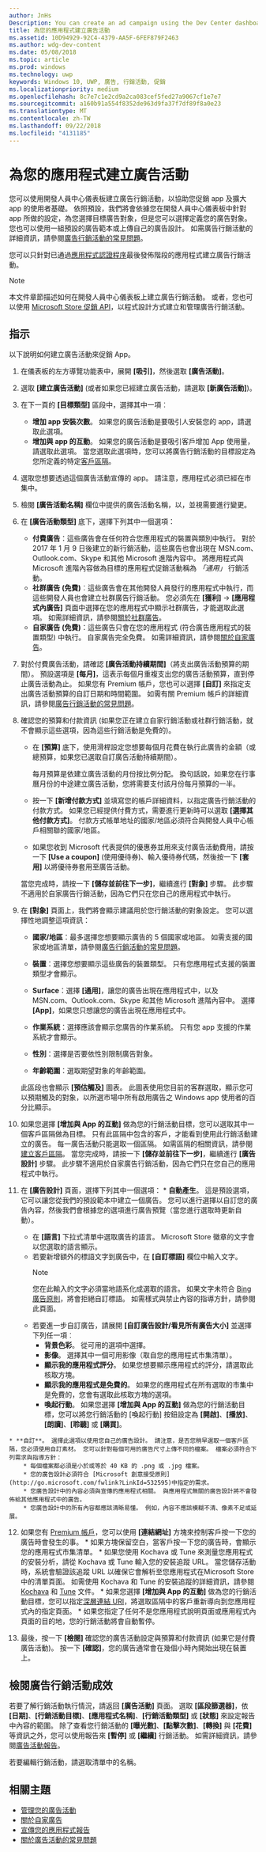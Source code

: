 ```yaml
---
author: JnHs
Description: You can create an ad campaign using the Dev Center dashboard to help promote your app and grow your app's user base.
title: 為您的應用程式建立廣告活動
ms.assetid: 10D94929-92C4-4379-AA5F-6FEF879F2463
ms.author: wdg-dev-content
ms.date: 05/08/2018
ms.topic: article
ms.prod: windows
ms.technology: uwp
keywords: Windows 10, UWP, 廣告, 行銷活動, 促銷
ms.localizationpriority: medium
ms.openlocfilehash: 8c7e7c1e2cd9a2ca083cef5fed27a9067cf1e7e7
ms.sourcegitcommit: a160b91a554f8352de963d9fa37f7df89f8a0e23
ms.translationtype: MT
ms.contentlocale: zh-TW
ms.lasthandoff: 09/22/2018
ms.locfileid: "4131185"
---
```

# <a name="create-an-ad-campaign-for-your-app"></a>為您的應用程式建立廣告活動

您可以使用開發人員中心儀表板建立廣告行銷活動，以協助您促銷 app 及擴大 app 的使用者基礎。 依照預設，我們將會依據您在開發人員中心儀表板中針對 app 所做的設定，為您選擇目標廣告對象，但是您可以選擇定義您的廣告對象。 您也可以使用一組預設的廣告範本或上傳自己的廣告設計。 如需廣告行銷活動的詳細資訊，請參閱[廣告行銷活動的常見問題](common-questions.md)。

您可以只針對已通過[應用程式認證程序](the-app-certification-process.md)最後發佈階段的應用程式建立廣告行銷活動。

> [!NOTE]
> 本文件章節描述如何在開發人員中心儀表板上建立廣告行銷活動。 或者，您也可以使用 [Microsoft Store 促銷 API](../monetize/run-ad-campaigns-using-windows-store-services.md)，以程式設計方式建立和管理廣告行銷活動。

## <a name="instructions"></a>指示

以下說明如何建立廣告活動來促銷 App。

1.  在儀表板的左方導覽功能表中，展開 **\[吸引\]**，然後選取 **\[廣告活動\]**。
2.  選取 **\[建立廣告活動\]** (或者如果您已經建立廣告活動，請選取 **\[新廣告活動\]**)。
3.  在下一頁的 **\[目標類型\]** 區段中，選擇其中一項︰
    * **增加 app 安裝次數**。 如果您的廣告活動是要吸引人安裝您的 app，請選取此選項。
    * **增加與 app 的互動**。 如果您的廣告活動是要吸引客戶增加 App 使用量，請選取此選項。 當您選取此選項時，您可以將廣告行銷活動的目標設定為您所定義的特定[客戶區隔](create-customer-segments.md)。

4.  選取您想要透過這個廣告活動宣傳的 app。 請注意，應用程式必須已經在市集中。
5.  檢閱 **\[廣告活動名稱\]** 欄位中提供的廣告活動名稱，以，並視需要進行變更。
6.  在 **\[廣告活動類型\]** 底下，選擇下列其中一個選項：
    * **付費廣告**：這些廣告會在任何符合您應用程式的裝置與類別中執行。 對於 2017 年 1 月 9 日後建立的新行銷活動，這些廣告也會出現在 MSN.com、Outlook.com、Skype 和其他 Microsoft 進階內容中。 將應用程式與 Microsoft 進階內容做為目標的應用程式促銷活動稱為 *「通用」* 行銷活動。
    * **社群廣告 (免費)**︰這些廣告會在其他開發人員發行的應用程式中執行，而這些開發人員也會建立社群廣告行銷活動。 您必須先在 **\[獲利\]** -> **\[應用程式內廣告\]** 頁面中選擇在您的應用程式中顯示社群廣告，才能選取此選項。 如需詳細資訊，請參閱[關於社群廣告](about-community-ads.md)。
    * **自家廣告 (免費)**：這些廣告只會在您的應用程式 (符合廣告應用程式的裝置類型) 中執行。 自家廣告完全免費。 如需詳細資訊，請參閱[關於自家廣告](about-house-ads.md)。

7.  對於付費廣告活動，請確認 **\[廣告活動持續期間\]**（將支出廣告活動預算的期間）。 預設選項是 **\[每月\]**，這表示每個月重複支出您的廣告活動預算，直到停止廣告活動為止。 如果您有 Premium 帳戶，您也可以選擇 **\[自訂\]** 來指定支出廣告活動預算的自訂日期和時間範圍。 如需有關 Premium 帳戶的詳細資訊，請參閱[廣告行銷活動的常見問題](common-questions.md#how-can-i-increase-the-maximum-monthly-budget-amount-allowed-for-my-ad-campaign)。

8.  確認您的預算和付款資訊  (如果您正在建立自家行銷活動或社群行銷活動，就不會顯示這些選項，因為這些行銷活動是免費的)。
    * 在 **\[預算\]** 底下，使用滑桿設定您想要每個月花費在執行此廣告的金額（或總預算，如果您已選取自訂廣告活動持續期間）。

        每月預算是依建立廣告活動的月份按比例分配。 換句話說，如果您在行事曆月份的中途建立廣告活動，您將需要支付該月份每月預算的一半。

    * 按一下 **\[新增付款方式\]** 並填寫您的帳戶詳細資料，以指定廣告行銷活動的付款方式。 如果您已經提供付費方式，需要進行更新時可以選取 **\[選擇其他付款方式\]**。 付款方式帳單地址的國家/地區必須符合與開發人員中心帳戶相關聯的國家/地區。

    * 如果您收到 Microsoft 代表提供的優惠券並用來支付廣告活動費用，請按一下 **[Use a coupon]** (使用優待券)、輸入優待券代碼，然後按一下 **[套用]** 以將優待券套用至廣告活動。

    當您完成時，請按一下 **\[儲存並前往下一步\]**，繼續進行 **\[對象\]** 步驟。 此步驟不適用於自家廣告行銷活動，因為它們只在您自己的應用程式中執行。

9.  在 **\[對象\]** 頁面上，我們將會顯示建議用於您行銷活動的對象設定。 您可以選擇性地調整這項資訊：
    * **國家/地區**：最多選擇您想要顯示廣告的 5 個國家或地區。 如需支援的國家或地區清單，請參閱[廣告行銷活動的常見問題](common-questions.md#where-will-my-ad-appear)。

    * **裝置**：選擇您想要顯示這些廣告的裝置類型。 只有您應用程式支援的裝置類型才會顯示。

    * **Surface**：選擇 **\[通用\]**，讓您的廣告出現在應用程式中，以及 MSN.com、Outlook.com、Skype 和其他 Microsoft 進階內容中。 選擇 **\[App\]**，如果您只想讓您的廣告出現在應用程式中。

    * **作業系統**：選擇應該會顯示您廣告的作業系統。 只有您 app 支援的作業系統才會顯示。

    * **性別**：選擇是否要依性別限制廣告對象。

    * **年齡範圍**：選取期望對象的年齡範圍。

    此區段也會顯示 **\[預估觸及\]** 圖表。 此圖表使用您目前的客群選取，顯示您可以預期觸及的對象，以所選市場中所有啟用廣告之 Windows app 使用者的百分比顯示。

10.  如果您選擇 **\[增加與 App 的互動\]** 做為您的行銷活動目標，您可以選取其中一個客戶區隔做為目標。 只有此區隔中包含的客戶，才能看到使用此行銷活動建立的廣告。 每一廣告活動只能選取一個區隔。 如需區隔的相關資訊，請參閱[建立客戶區隔](create-customer-segments.md)。 當您完成時，請按一下 **\[儲存並前往下一步\]**，繼續進行 **\[廣告設計\]** 步驟。 此步驟不適用於自家廣告行銷活動，因為它們只在您自己的應用程式中執行。

11.  在 **\[廣告設計\]** 頁面，選擇下列其中一個選項：
    * **自動產生**。 這是預設選項，它可以讓您從我們的預設範本中建立一個廣告。 您可以進行選擇以自訂您的廣告內容，然後我們會根據您的選項進行廣告預覽（當您進行選取時更新自動）。
        * 在 **\[語言\]** 下拉式清單中選取廣告的語言。 Microsoft Store 徽章的文字會以您選取的語言顯示。
        * 若要新增額外的標語文字到廣告中，在 **\[自訂標語\]** 欄位中輸入文字。
            > [!NOTE]
            > 您在此輸入的文字必須當地語系化成選取的語言。 如果文字未符合 [Bing 廣告原則](http://go.microsoft.com/fwlink?LinkId=398341)，將會拒絕自訂標語。 如需樣式與禁止內容的指導方針，請參閱此頁面。
        * 若要進一步自訂廣告，請展開 **\[自訂廣告設計/看見所有廣告大小\]** 並選擇下列任一項︰
            * **背景色彩**。 從可用的選項中選擇。
            * **影像**。 選擇其中一個可用影像（取自您的應用程式市集清單）。
            * **顯示我的應用程式評分**。 如果您想要顯示應用程式的評分，請選取此核取方塊。
            * **顯示我的應用程式是免費的**。 如果您的應用程式在所有選取的市集中是免費的，您會有選取此核取方塊的選項。
            * **喚起行動**。 如果您選擇 **\[增加與 App 的互動\]** 做為您的行銷活動目標，您可以將您行銷活動的 [喚起行動] 按鈕設定為 **\[開啟\]**、**\[播放\]**、**\[朗讀\]**、**\[聆聽\]** 或 **\[購買\]**。  

    * **自訂**。 選擇此選項以使用您自己的廣告設計。 請注意，是否您稍早選取一個客戶區隔，您必須使用自訂素材。 您可以針對每個可用的廣告尺寸上傳不同的檔案。 檔案必須符合下列需求與指導方針：
        * 每個檔案都必須是小於或等於 40 KB 的 .png 或 .jpg 檔案。
        * 您的廣告設計必須符合 [Microsoft 創意接受原則](http://go.microsoft.com/fwlink?LinkId=532595)中指定的需求。
        * 您廣告設計中的內容必須與宣傳的應用程式相關。 與應用程式無關的廣告設計將不會發佈給其他應用程式中的廣告。
        * 您廣告設計中的所有內容都應該清晰易懂。 例如，內容不應該模糊不清、像素不足或延展。

12.  如果您有 [Premium 帳戶](common-questions.md#how-can-i-increase-the-maximum-monthly-budget-amount-allowed-for-my-ad-campaign)，您可以使用 **\[連結網址\]** 方塊來控制客戶按一下您的廣告時會發生的事。
    * 如果方塊保留空白，當客戶按一下您的廣告時，會顯示您的應用程式市集清單。
    * 如果您使用 Kochava 或 Tune 來測量您應用程式的安裝分析，請從 Kochava 或 Tune 輸入您的安裝追蹤 URL。 當您儲存活動時，系統會驗證該追蹤 URL 以確保它會解析至您應用程式在Microsoft Store 中的清單頁面。 如需使用 Kochava 和 Tune 的安裝追蹤的詳細資訊，請參閱 [Kochava](http://support.kochava.com/) 和 [Tune](https://help.tune.com/) 文件。
    * 如果您選擇 **\[增加與 App 的互動\]** 做為您的行銷活動目標，您可以指定[深層連結 URI](../launch-resume/handle-uri-activation.md)，將選取區隔中的客戶重新導向到您應用程式內的指定頁面。
    * 如果您指定了任何不是您應用程式說明頁面或應用程式內頁面的目的地，您的行銷活動將會自動暫停。

13.  最後，按一下 **\[檢閱\]** 確認您的廣告活動設定與預算和付款資訊 (如果它是付費廣告活動)。 按一下 **\[確認\]**，您的廣告通常會在幾個小時內開始出現在裝置上。

## <a name="review-ad-campaign-performance"></a>檢閱廣告行銷活動成效

若要了解行銷活動執行情況，請返回 **\[廣告活動\]** 頁面。 選取 **\[區段篩選器\]**，依 **\[日期\]**、**\[行銷活動目標\]**、**\[應用程式名稱\]**、**\[行銷活動類型\]** 或 **\[狀態\]** 來設定報告中內容的範圍。 除了查看您行銷活動的 **\[曝光數\]**、**\[點擊次數\]**、**\[轉換\]** 與 **\[花費\]** 等資訊之外，您可以使用報告來 **\[暫停\]** 或 **\[繼續\]** 行銷活動。 如需詳細資訊，請參閱[廣告活動報告](promote-your-app-report.md)。

若要編輯行銷活動，請選取清單中的名稱。

## <a name="related-topics"></a>相關主題

* [管理您的廣告活動](managing-your-ad-campaign.md)
* [關於自家廣告](about-house-ads.md)
* [宣傳您的應用程式報告](promote-your-app-report.md)
* [關於廣告活動的常見問題](common-questions.md)
